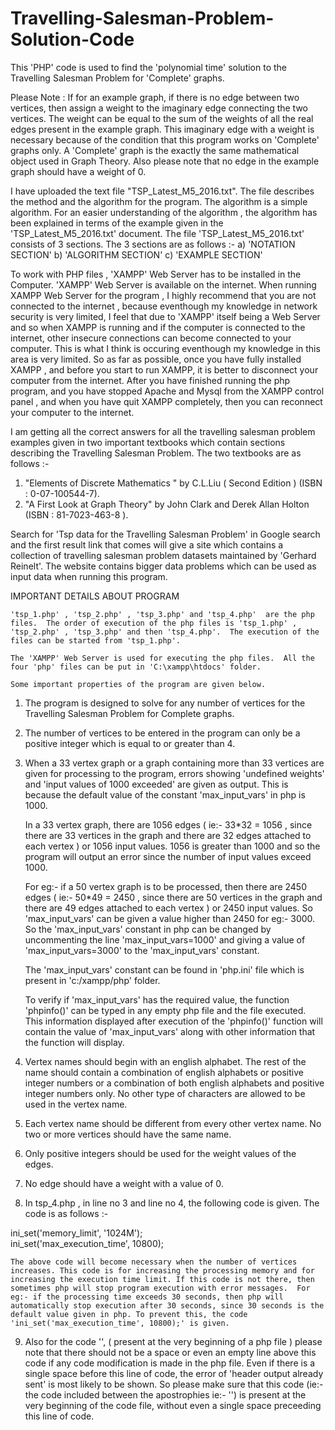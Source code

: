 # Travelling-Salesman-Problem-Solution-Code
This 'PHP' code is used to find the 'polynomial time' solution to the Travelling Salesman Problem for 'Complete' graphs.

Please Note : If for an example graph, if there is no edge between two vertices, then assign a weight to the imaginary edge connecting the two vertices. The weight can be equal to the sum of the weights of all the real edges present in the example  graph. This imaginary edge with a weight is necessary because of the condition that this program works on 'Complete' graphs only.  A 'Complete' graph is the exactly the same mathematical object used in Graph Theory. Also please note that no edge in the example graph should have a weight of 0.


I have uploaded the text file "TSP_Latest_M5_2016.txt".  The file describes the method and the algorithm for the program. The algorithm is a simple algorithm.  For an easier understanding of the algorithm , the algorithm has been explained in terms of the example given in the 'TSP_Latest_M5_2016.txt' document.  The file 'TSP_Latest_M5_2016.txt' consists of 3 sections. The 3 sections are as follows :- 
a) 'NOTATION SECTION' 
b) 'ALGORITHM SECTION' 
c) 'EXAMPLE SECTION'
 

To work with PHP files , 'XAMPP' Web Server has to be installed in the Computer. 'XAMPP' Web Server is available on the internet.  When running XAMPP Web Server for the program , I highly recommend that you are not connected to the internet , because eventhough my knowledge in network security is very limited, I feel that due to 'XAMPP' itself being a Web Server and so when XAMPP is running and if the computer is connected to the internet, other insecure connections can become connected to your computer. This is what I think is occuring eventhough my knowledge in this area is very limited. So as far as possible, once you have fully installed XAMPP , and before you start to run XAMPP, it is better to disconnect your computer from the internet. After you have finished running the php program, and you have stopped Apache and Mysql from the XAMPP control panel , and when you have quit XAMPP completely, then you can reconnect your computer to the internet.

I am getting all the correct answers for all the travelling salesman problem examples given in two important textbooks which contain sections describing the Travelling Salesman Problem. The two textbooks are as follows :-
1) "Elements of Discrete Mathematics " by C.L.Liu ( Second Edition ) (ISBN : 0-07-100544-7).
2) "A First Look at Graph Theory" by John Clark and Derek Allan Holton (ISBN : 81-7023-463-8 ).

Search for 'Tsp data for the Travelling Salesman Problem' in Google search and the first result link that comes will give a site which contains a collection of travelling salesman problem datasets maintained by 'Gerhard Reinelt'. The website contains bigger data problems which can be used as input data when running this program.



IMPORTANT DETAILS ABOUT PROGRAM


	'tsp_1.php' , 'tsp_2.php' , 'tsp_3.php' and 'tsp_4.php'  are the php files.  The order of execution of the php files is 'tsp_1.php' , 'tsp_2.php' , 'tsp_3.php' and then 'tsp_4.php'.  The execution of the files can be started from 'tsp_1.php'.

	The 'XAMPP' Web Server is used for executing the php files.  All the four 'php' files can be put in 'C:\xampp\htdocs' folder. 
		
	Some important properties of the program are given below.

1) The program is designed to solve for any number of vertices for the Travelling Salesman Problem for Complete graphs.

2) The number of vertices to be entered in the program can only be a positive integer which is equal to or greater than 4.

3) When a 33 vertex graph or a graph containing more than 33 vertices are given for processing to the program, errors showing 'undefined weights' and 'input values of 1000 exceeded' are given as output. This is because the default value of the constant 'max_input_vars' in php is 1000.
 
	In a 33 vertex graph, there are 1056 edges ( ie:- 33*32 = 1056 , since there are 33 vertices in the graph and there are 32 edges attached to each vertex ) or 1056 input values. 1056 is greater than 1000 and so the program will output an error since the number of input values exceed 1000.

	For eg:- if a 50 vertex graph is to be processed, then there are 2450 edges  ( ie:- 50*49 = 2450 , since there are 50 vertices in the graph and there are 49 edges attached to each vertex ) or 2450 input values. So 'max_input_vars' can be given a value higher than 2450 for eg:- 3000.  So the 'max_input_vars' constant in php can be changed by uncommenting the line 'max_input_vars=1000' and giving a value of 'max_input_vars=3000' to the 'max_input_vars' constant.  

	The 'max_input_vars' constant can be found in 'php.ini' file which is present in 'c:/xampp/php' folder.

	To verify if 'max_input_vars' has the required value, the function 'phpinfo()' can be typed in any empty php file and the file executed. This information displayed after execution of the 'phpinfo()' function will contain the value of 'max_input_vars' along with other information that the function will display.

4) Vertex names should begin with an english alphabet. The rest of the name should contain a combination of english alphabets or positive integer numbers or a combination of both english alphabets and positive integer numbers only. No other type of characters are allowed to be used in the vertex name.

5) Each vertex name should be different from every other vertex name. No two or more vertices should have the same name.

6) Only positive integers should be used for the weight values of the edges.

7) No edge should have a weight with a value of 0.

8) In tsp_4.php , in line no 3 and line no 4, the following code is given. The code is as follows :-

ini_set('memory_limit', '1024M');     
ini_set('max_execution_time', 10800);

	The above code will become necessary when the number of vertices increases. This code is for increasing the processing memory and for increasing the execution time limit. If this code is not there, then sometimes php will stop program execution with error messages.  For eg:- if the processing time exceeds 30 seconds, then php will automatically stop execution after 30 seconds, since 30 seconds is the default value given in php. To prevent this, the code 'ini_set('max_execution_time', 10800);' is given.

9) Also for the code '<?php session_start(); ?>', ( present at the very beginning of a php file ) please note that there should not be a space or even an empty line above this code if any code modification is made in the php file. Even if there is a single space before this line of code, the error of 'header output already sent' is most likely to be shown. So please make sure that this code (ie:- the code included between the apostrophies ie:- '<?php session_start(); ?>') is present at the very beginning of the code file, without even a single space preceeding this line of code.


